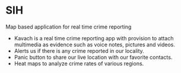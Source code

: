 # SIH
Map based application for real time crime reporting
- Kavach is a real time crime reporting app with provision to attach multimedia as evidence such as voice notes, pictures and videos.
- Alerts us if there is any crime reported in our locality.
- Panic button to share our live location with our favorite contacts.
- Heat maps to analyze crime rates of various regions.
